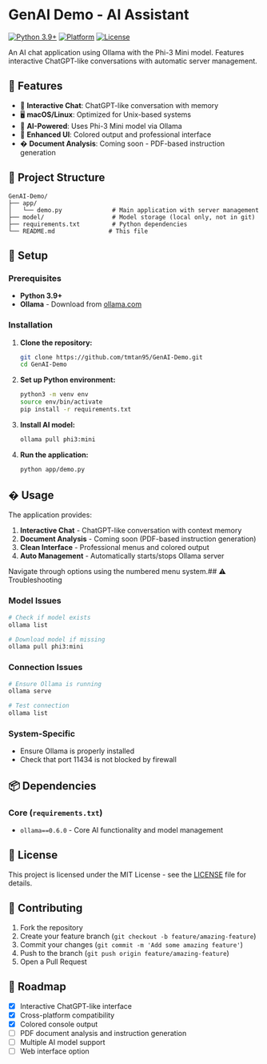 # GenAI Demo - AI Assistant

[![Python 3.9+](https://img.shields.io/badge/python-3.9+-blue.svg)](https://www.python.org/downloads/)
[![Platform](https://img.shields.io/badge/platform-macOS%20%7C%20Linux-lightgrey.svg)]()
[![License](https://img.shields.io/badge/license-MIT-green.svg)](LICENSE)

An AI chat application using Ollama with the Phi-3 Mini model. Features interactive ChatGPT-like conversations with automatic server management.

## 🚀 Features

- 💬 **Interactive Chat**: ChatGPT-like conversation with memory
- 🖥️ **macOS/Linux**: Optimized for Unix-based systems  
- 🤖 **AI-Powered**: Uses Phi-3 Mini model via Ollama
- 🎨 **Enhanced UI**: Colored output and professional interface
- � **Document Analysis**: Coming soon - PDF-based instruction generation

## 📁 Project Structure
```
GenAI-Demo/
├── app/
│   └── demo.py              # Main application with server management
├── model/                   # Model storage (local only, not in git)
├── requirements.txt         # Python dependencies
└── README.md               # This file
```

## 🔧 Setup

### Prerequisites
- **Python 3.9+** 
- **Ollama** - Download from [ollama.com](https://ollama.com)

### Installation

1. **Clone the repository:**
   ```bash
   git clone https://github.com/tmtan95/GenAI-Demo.git
   cd GenAI-Demo
   ```

2. **Set up Python environment:**
   ```bash
   python3 -m venv env
   source env/bin/activate
   pip install -r requirements.txt
   ```

3. **Install AI model:**
   ```bash
   ollama pull phi3:mini
   ```

4. **Run the application:**
   ```bash
   python app/demo.py
   ```

## � Usage

The application provides:

1. **Interactive Chat** - ChatGPT-like conversation with context memory
2. **Document Analysis** - Coming soon (PDF-based instruction generation)  
3. **Clean Interface** - Professional menus and colored output
4. **Auto Management** - Automatically starts/stops Ollama server

Navigate through options using the numbered menu system.## ⚠️ Troubleshooting

### Model Issues
```bash
# Check if model exists
ollama list

# Download model if missing  
ollama pull phi3:mini
```

### Connection Issues
```bash
# Ensure Ollama is running
ollama serve

# Test connection
ollama list
```

### System-Specific
- Ensure Ollama is properly installed
- Check that port 11434 is not blocked by firewall

## 📦 Dependencies

### Core (`requirements.txt`)
- `ollama==0.6.0` - Core AI functionality and model management

## 📝 License

This project is licensed under the MIT License - see the [LICENSE](LICENSE) file for details.

## 🤝 Contributing

1. Fork the repository
2. Create your feature branch (`git checkout -b feature/amazing-feature`)
3. Commit your changes (`git commit -m 'Add some amazing feature'`)
4. Push to the branch (`git push origin feature/amazing-feature`)
5. Open a Pull Request

## 🔮 Roadmap

- [x] Interactive ChatGPT-like interface
- [x] Cross-platform compatibility  
- [x] Colored console output
- [ ] PDF document analysis and instruction generation
- [ ] Multiple AI model support
- [ ] Web interface option